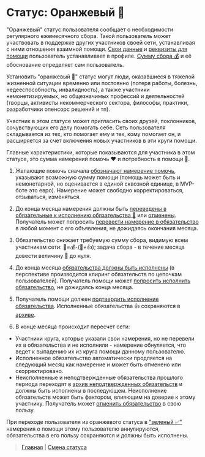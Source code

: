# Статус: Оранжевый 🔆

"Оранжевый" статус пользователя сообщает о необходимости регулярного ежемесячного сбора. Такой пользователь может участвовать в поддержке других участников своей сети, устанавливая с ними отношения взаимной помощи. [Свои данные](actions/change_chat_link.md) и [реквизиты для помощи](actions/change_requisites.md) пользователь устанавливает в профиле. [Сумму сбора 💰](actions/change_status.md) и её обоснование определяет сам пользователь. 

Установить "оранжевый 🔆" статус могут люди, оказавшиеся в тяжелой жизненной ситуации временно или постоянно (потеря работы, болезнь, недееспособность, инвалидность), а также участники немонетизируемых, но общезначимых профессий и деятельностей (творцы, активисты некоммерческого сектора, философы, практики, разработчики опенсорс решений и тп). 

Участник в этом статусе может пригласить своих друзей, поклонников, сочувствующих его делу помогать себе. Сеть пользователя складывается из тех, кто помогает ему и тех, кому помогает он, и расширяется за счет включения новых участников в эти круги помощи. 

Главные характеристики, которые показываются для участника в этом статусе, это сумма намерений помочь ❤️ и потребность в помощи 🙏. 
1) Желающие помочь сначала [обозначают намерение  помочь](../actions/create_intent.md), указывают возможную сумму помощи (помощь может быть и немонетарной, но оценивается в единой сквозной единице, в MVP-боте это евро). Намерение может свободно корректироваться, отзываться, изменяться. 
2) До конца месяца намерения должны быть [переведены в обязательные к исполнению обязательства 🤝](../actions/creation_of_obligation.md) или [отменены](../actions/correction_my_intention.md). Получатель может попросить [перевести намерение в обязательство](../actions/request_for_transfer.md) в любой момент с его объявления, не дожидаясь окончания месяца.
3) Обязательство снижает требуемую сумму сбора, видимую всем участникам сети: 🙏=💰-(🤝+👍); задача сбора - в течение месяца довести величину 🙏 до нуля.
4) До конца месяца [обязательства должны быть исполнены](../actions/money_transfer.md) (в перспективе производится клиринг обязательств по цепочкам пользователей). Получатель помощи может [попросить исполнить обязательство](../actions/request_for_execution.md), не дожидаясь конца месяца.
5) Получатель помощи должен [подтвердить исполнение обязательства](../actions/confirmation_of_transfer.md). Исполненные обязательства 👍 сохраняются в [архиве](../actions/archive_my.md).

6) В конце месяца происходит пересчет сети:
- Участники круга, которые указали свои намерения, но не перевели их в обязательства и не исполнили - намерение обнуляется, что ведет к выпадению их из круга помощи данному пользователю.
- Исполненное обязательство автоматически продляется на следующий месяц как намерение и может быть отменено или скорректировано.
- Неисполненные и неподтвержденные обязательства прошлого периода переходят в [архив неподтвержденных обязательств](../actions/archive.md) и должны быть исполнены в последующем. Неисполнение обязательств может быть фактором, влияющим на доверие к этому участнику. Получатель может [отменить обязательство](../actions/save_obligation.md) в свою пользу.

При переходе пользователя из оранжевого статуса в ["зеленый ✅"](../statuses/green.md) намерения о помощи этому пользователю аннулируются, обязательства в его пользу сохраняются и должны быть исполнены. 

> [Главная](../index.md) |
> [Смена статуса](../actions/change_status.md)
